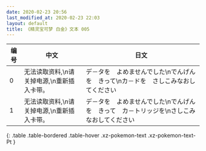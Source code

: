 ```yaml
---
date: 2020-02-23 20:56
last_modified_at: 2020-02-23 22:03
layout: default
title: 《精灵宝可梦 白金》文本 005
---
```

| 编号 | 中文 | 日文 |
| ---- | ---- | ---- |
| 0 | 无法读取资料,\n请关掉电源,\n重新插入卡带。 | デ－タを　よめませんでした\nでんげんを　きって\nカ－ドを　さしこみなおしてください |
| 1 | 无法读取资料,\n请关掉电源,\n重新插入卡带。 | デ－タを　よめませんでした\nでんげんを　きって　カ－トリッジを\nさしこみ　なおしてください |
{: .table .table-bordered .table-hover .xz-pokemon-text .xz-pokemon-text-Pt }